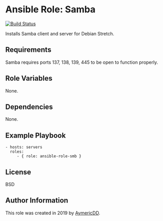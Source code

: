 Ansible Role: Samba
=========

[![Build Status](https://travis-ci.com/aymericDD/ansible-role-samba.svg?branch=master)](https://travis-ci.com/aymericDD/ansible-role-samba)

Installs Samba client and server for Debian Stretch.

Requirements
------------

Samba requires ports 137, 138, 139, 445 to be open to function properly.

Role Variables
--------------

None.

Dependencies
------------

None.

Example Playbook
----------------

    - hosts: servers
      roles:
         - { role: ansible-role-smb }

License
-------

BSD

Author Information
------------------

This role was created in 2019 by [AymericDD](https://github.com/aymericDD).